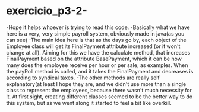 # exercicio_p3-2-
-Hope it helps whoever is trying to read this code.
-Basically what we have here is a very, very simple payroll system, obviously made in java(as you can see)
-The main idea here is that as the days go by, each object of the Employee class will get its FinalPayment attribute increased
(or it won't change at all). Aiming for this we have the calculate method, that increases FinalPayment based on the attribute
BasePayment, which it can be how many does the employee receive per hour or per sale, as examples. When the payRoll method is
called, and it takes the FinalPayment and decreases is according to syndical taxes.
-The other methods are really self explanatory(at least I hope they are, and we didn't use more than a single class to 
represent the employees, because there wasn't much necessity for it. At first sight, creating different classes seemed to be
the better way to do this system, but as we went along it started to feel a bit like overkill.
